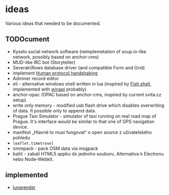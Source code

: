 # ideas
Various ideas that needed to be documented.

## TODOcument

- Kyselo social network software (reimplemetation of soup.io-like network, possibly based on anchor-cms)
- MUD-like IRC bot (Storyteller)
- Severak\Rows database driver (and compatible Form and Grid)
- implement [Human protocol handshaking](https://medium.com/message/human-protocol-handshaking-84340025e01d)
- Adminer record editor
- eli - alternative windows shell written in lua (inspired by [Fish shell](http://fishshell.com/), implemented with [winapi](https://github.com/stevedonovan/winapi) probably)
- anchor-opac (OPAC based on anchor-cms, inspired by current svita.cz setup)
- write only memory - modified usb flash drive which disables overwriting of data. It possible only to append data.
- Prague Taxi Simulator - simulator of taxi running on real road map of Prague. It's interface would be similar to that one of GPS navigation device.
- manifest „Hlavně to musí fungovat“ o open source z uživatelského pohledu
- `leaflet.timetravel`
- ommpack - pack OSM data via msgpack
- balič - zabalí HTML5 appku do jednoho souboru. Alternativa k Electronu nebo Node-Webkit.


## implemented

- [lunarender](https://github.com/severak/lunarender)
